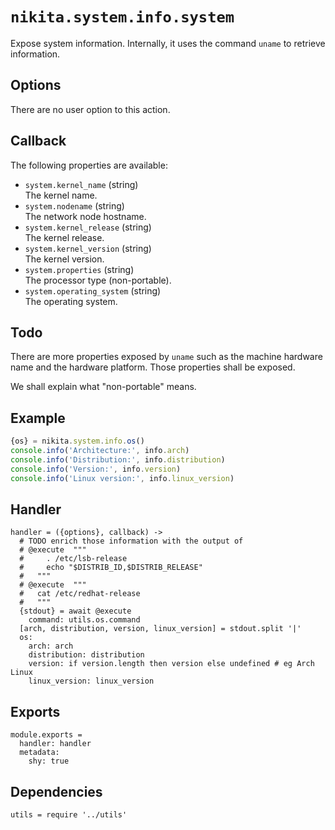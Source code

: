 
# `nikita.system.info.system`

Expose system information. Internally, it uses the command `uname` to retrieve
information.

## Options

There are no user option to this action.

## Callback

The following properties are available:

- `system.kernel_name` (string)   
  The kernel name.
- `system.nodename` (string)   
  The network node hostname.
- `system.kernel_release` (string)   
  The kernel release.
- `system.kernel_version` (string)   
  The kernel version.
- `system.properties` (string)   
  The processor type (non-portable).
- `system.operating_system` (string)   
  The operating system.

## Todo

There are more properties exposed by `uname` such as the machine hardware name
and the hardware platform. Those properties shall be exposed.

We shall explain what "non-portable" means.

## Example

```js
{os} = nikita.system.info.os()
console.info('Architecture:', info.arch)
console.info('Distribution:', info.distribution)
console.info('Version:', info.version)
console.info('Linux version:', info.linux_version)
```

## Handler

    handler = ({options}, callback) ->
      # TODO enrich those information with the output of
      # @execute  """
      #     . /etc/lsb-release
      #     echo "$DISTRIB_ID,$DISTRIB_RELEASE"
      #   """
      # @execute  """
      #   cat /etc/redhat-release
      #   """
      {stdout} = await @execute
        command: utils.os.command
      [arch, distribution, version, linux_version] = stdout.split '|'
      os:
        arch: arch
        distribution: distribution
        version: if version.length then version else undefined # eg Arch Linux
        linux_version: linux_version

## Exports

    module.exports =
      handler: handler
      metadata:
        shy: true

## Dependencies

    utils = require '../utils'
